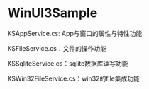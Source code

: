 # WinUI3Sample
KSAppService.cs: App与窗口的属性与特性功能

KSFileService.cs：文件的操作功能

KSSqliteService.cs：sqlite数据库读写功能

KSWin32FileService.cs：win32的file集成功能
